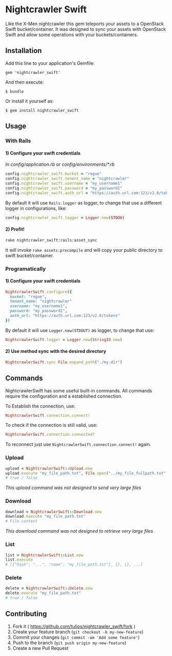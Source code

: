 # Nightcrawler Swift

Like the X-Men nightcrawler this gem teleports your assets to a OpenStack Swift bucket/container. It was designed to sync your assets with OpenStack Swift and allow some operations with your buckets/containers.

## Installation

Add this line to your application's Gemfile:

    gem 'nightcrawler_swift'

And then execute:

    $ bundle

Or install it yourself as:

    $ gem install nightcrawler_swift

## Usage

### With Rails
#### 1) Configure your swift credentials

_In config/application.rb_ or _config/environments/*.rb_

```ruby
config.nightcrawler_swift.bucket = "rogue"
config.nightcrawler_swift.tenent_name = "nightcrawler"
config.nightcrawler_swift.username = "my_username1"
config.nightcrawler_swift.password = "my_password1"
config.nightcrawler_swift.auth_url = "https://auth.url.com:123/v2.0/tokens"
```

By default it will use ```Rails.logger``` as logger, to change that use a different logger in configurations, like:

```ruby
config.nightcrawler_swift.logger = Logger.new(STDOU)
```

#### 2) Profit!

```sh
rake nightcrawler_swift:rails:asset_sync
```

It will invoke ```rake assets:precompile``` and will copy your public directory to swift bucket/container.

### Programatically

#### 1) Configure your swift credentials

```ruby
NightcrawlerSwift.configure({
  bucket: "rogue",
  tenant_name: "nightcrawler"
  username: "my_username1",
  password: "my_password1",
  auth_url: "https://auth.url.com:123/v2.0/tokens"
})
```

By default it will use ```Logger.new(STDOUT)``` as logger, to change that use:

```ruby
NightcrawlerSwift.logger = Logger.new(StringIO.new)
```

#### 2) Use method sync with the desired directory

```ruby
NightcrawlerSwift.sync File.expand_path("./my-dir")
```

## Commands

NightcrawlerSwift has some useful built-in commands. All commands require the configuration and a established connection.

To Establish the connection, use:

```ruby
NightcrawlerSwift.connection.connect!
```

To check if the connection is still valid, use:

```ruby
NightcrawlerSwift.connection.connected?
```

To reconnect just use ```NightcrawlerSwift.connection.connect!``` again.

### Upload

```ruby
upload = NightcrawlerSwift::Upload.new
upload.execute "my_file_path.txt", File.open("../my_file_fullpath.txt", "r")
# true / false
```

_This upload command was not designed to send very large files_

### Download

```ruby
download = NightcrawlerSwift::Download.new
download.execute "my_file_path.txt"
# File content
```

_This download command was not designed to retrieve very large files_

### List

```ruby
list = NightcrawlerSwift::List.new
list.execute
# [{"hash": "...", "name": "my_file_path.txt"}, {}, {}, ...]
```

### Delete

```ruby
delete = NightcrawlerSwift::Delete.new
delete.execute "my_file_path.txt"
# true / false
```

## Contributing

1. Fork it ( https://github.com/tulios/nightcrawler_swift/fork )
2. Create your feature branch (`git checkout -b my-new-feature`)
3. Commit your changes (`git commit -am 'Add some feature'`)
4. Push to the branch (`git push origin my-new-feature`)
5. Create a new Pull Request
